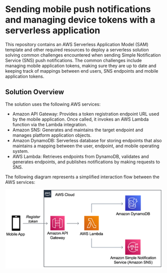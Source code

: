 # Sending mobile push notifications and managing device tokens with a serverless application
This repository contains an AWS Serverless Application Model (SAM) template and other required resources to deploy a serverless solution solving common challenges encountered when sending Simple Notification Service (SNS) push notifications. The common challenges include managing mobile application tokens, making sure they are up to date and keeping track of mappings between end users, SNS endpoints and mobile application tokens.

## Solution Overview
The solution uses the following AWS services:
- Amazon API Gateway: Provides a token registration endpoint URL used by the mobile application. Once called, it invokes an AWS Lambda function via the Lambda integration.
- Amazon SNS: Generates and maintains the target endpoint and manages platform application objects.
- Amazon DynamoDB: Serverless database for storing endpoints that also maintains a mapping between the user, endpoint, and mobile operating system.
- AWS Lambda: Retrieves endpoints from DynamoDB, validates and generates endpoints, and publishes notifications by making requests to SNS.

The following diagram represents a simplified interaction flow between the AWS services:

![](./service-interaction-flow.png)
